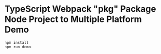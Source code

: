 TypeScript Webpack "pkg" Package Node Project to Multiple Platform Demo
=======================================================================

```
npm install
npm run demo
```
